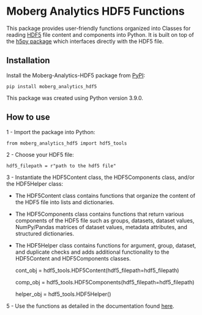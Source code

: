 # Moberg Analytics HDF5 Functions

This package provides user-friendly functions organized into Classes for reading [HDF5](https://www.hdfgroup.org/solutions/hdf5/) file content and components into Python. It is built on top of the [h5py package](https://www.h5py.org/) which interfaces directly with the HDF5 file. 

## Installation

Install the Moberg-Analytics-HDF5 package from [PyPI](insert_link_to_pypi):

    pip install moberg_analytics_hdf5
    
This package was created using Python version 3.9.0.

## How to use

1 - Import the package into Python:
	
	from moberg_analytics_hdf5 import hdf5_tools
	
2 - Choose your HDF5 file:

	hdf5_filepath = r"path to the hdf5 file"
	
3 - Instantiate the HDF5Content class, the HDF5Components class, and/or the HDF5Helper class:

- The HDF5Content class contains functions that organize the content of the HDF5 file into lists and dictionaries.

- The HDF5Components class contains functions that return various components of the HDF5 file such as
groups, datasets, dataset values, NumPy/Pandas matrices of dataset values, metadata attributes, and structured dictionaries.

- The HDF5Helper class contains functions for argument, group, dataset, and duplicate checks and adds additional functionality to the HDF5Content and HDF5Components classes.

	cont_obj = hdf5_tools.HDF5Content(hdf5_filepath=hdf5_filepath)
	
	comp_obj = hdf5_tools.HDF5Components(hdf5_filepath=hdf5_filepath)
	
	helper_obj = hdf5_tools.HDF5Helper()
	
5 - Use the functions as detailed in the documentation found [here](insert_link_to_docs).
